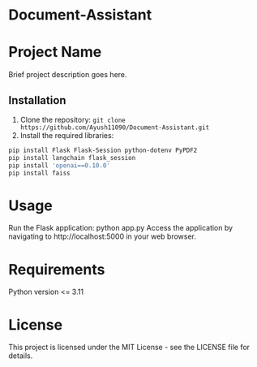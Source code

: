 ﻿# Document-Assistant
# Project Name

Brief project description goes here.

## Installation

1. Clone the repository: `git clone https://github.com/Ayush11090/Document-Assistant.git`
3. Install the required libraries:

```bash
pip install Flask Flask-Session python-dotenv PyPDF2
pip install langchain flask_session
pip install 'openai==0.10.0'
pip install faiss
```
# Usage
Run the Flask application:     python app.py
Access the application by navigating to http://localhost:5000 in your web browser.


# Requirements
Python version <= 3.11



# License
This project is licensed under the MIT License - see the LICENSE file for details.

